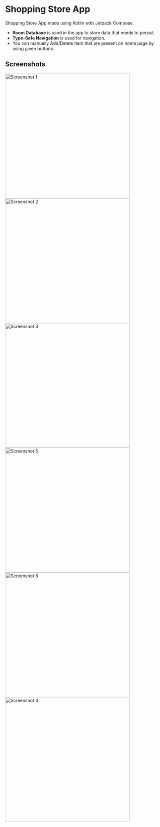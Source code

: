 # Shopping Store App

Shopping Store App made using Kotlin with Jetpack Compose.

- **Room Database** is used in the app to store data that needs to persist.
- **Type-Safe Navigation** is used for navigation.
- You can manually Add/Delete Item that are present on home page by using given buttons.

## Screenshots

<img src="https://github.com/user-attachments/assets/77b9ccc0-1a1f-488c-bda8-6db22210bb54" alt="Screenshot 1" height="400">
<img src="https://github.com/user-attachments/assets/489b59ba-eae0-4234-b28d-8bfa4a687f53" alt="Screenshot 2" height="400">
<img src="https://github.com/user-attachments/assets/a59de7cf-6817-45bd-8607-42d8730102e0" alt="Screenshot 3" height="400">
<img src="https://github.com/user-attachments/assets/f43dc757-8ea3-4db6-90c2-15fd50b94e97" alt="Screenshot 5" height="400">
<img src="https://github.com/user-attachments/assets/ba56a5ca-e983-4755-9653-8a9b4948e516" alt="Screenshot 6" height="400">
<img src="https://github.com/user-attachments/assets/7b279840-064b-4879-966d-2d3b8cc646e9" alt="Screenshot 4" height="400">
